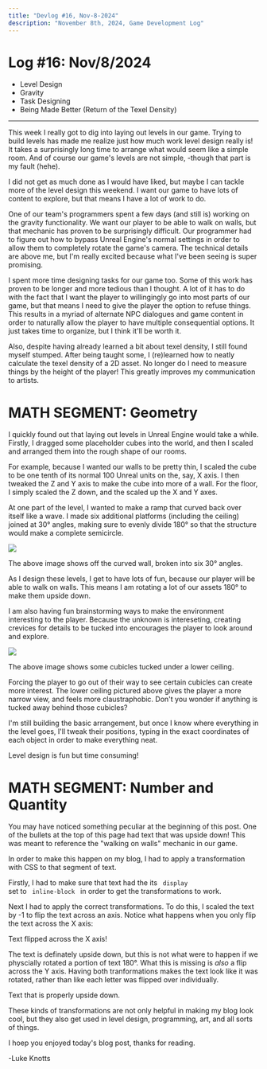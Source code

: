 ```yaml
---
title: "Devlog #16, Nov-8-2024"
description: "November 8th, 2024, Game Development Log"
---
```


# Log <span class="date">#</span>16: <span class="date">Nov/8/2024</span>

<ul>
<li class="summary">Level Design</li>
<li class="summary"><span class="upsidedown">Gravity</span></li>
<li class="summary">Task Designing</li>
<li class="summary">Being Made Better (Return of the Texel Density)</li>
</ul>

---

This week I really got to dig into laying out levels in our game. Trying to build levels has made me realize just how much work level design really is! It takes a surprisingly long time to arrange what would seem like a simple room. And of course our game's levels are not simple, -though that part is my fault (hehe).

I did not get as much done as I would have liked, but maybe I can tackle more of the level design this weekend. I want our game to have lots of content to explore, but that means I have a lot of work to do.

One of our team's programmers spent a few days (and still is) working on the gravity functionality. We want our player to be able to walk on walls, but that mechanic has proven to be surprisingly difficult. Our programmer had to figure out how to bypass Unreal Engine's normal settings in order to allow them to completely rotate the game's camera. The technical details are above me, but I'm really excited because what I've been seeing is super promising.

I spent more time designing tasks for our game too. Some of this work has proven to be longer and more tedious than I thought. A lot of it has to do with the fact that I want the player to willingingly go into most parts of our game, but that means I need to give the player the option to refuse things. This results in a myriad of alternate NPC dialogues and game content in order to naturally allow the player to have multiple consequential options. It just takes time to organize, but I think it'll be worth it.

Also, despite having already learned a bit about texel density, I still found myself stumped. After being taught some, I (re)learned how to neatly calculate the texel density of a 2D asset. No longer do I need to measure things by the height of the player! This greatly improves my communication to artists.

<h1>MATH SEGMENT: Geometry</h1>

I quickly found out that laying out levels in Unreal Engine would take a while. Firstly, I dragged some placeholder cubes into the world, and then I scaled and arranged them into the rough shape of our rooms.

For example, because I wanted our walls to be pretty thin, I scaled the cube to be one tenth of its normal 100 Unreal units on the, say, X axis. I then tweaked the Z and Y axis to make the cube into more of a wall. For the floor, I simply scaled the Z down, and the scaled up the X and Y axes.

At one part of the level, I wanted to make a ramp that curved back over itself like a wave. I made six additional platforms (including the ceiling) joined at 30&deg; angles, making sure to evenly divide 180&deg; so that the structure would make a complete semicircle.

<img src="/images/erase-employment-game/antigravity-wall-curve.png"></img>

<span class="image-desc">The above image shows off the curved wall, broken into six 30&deg; angles.</span>

As I design these levels, I get to have lots of fun, because our player will be able to walk on walls. This means I am rotating a lot of our assets 180&deg; to make them upside down.

I am also having fun brainstorming ways to make the environment interesting to the player. Because the unknown is intereseting, creating crevices for details to be tucked into encourages the player to look around and explore.

<img src="/images/erase-employment-game/cubicle-cavern.png"></img>

<span class="image-desc">The above image shows some cubicles tucked under a lower ceiling.</img>

Forcing the player to go out of their way to see certain cubicles can create more interest. The lower ceiling pictured above gives the player a more narrow view, and feels more claustraphobic. Don't you wonder if anything is tucked away behind those cubicles?

I'm still building the basic arrangement, but once I know where everything in the level goes, I'll tweak their positions, typing in the exact coordinates of each object in order to make everything neat.

Level design is fun but time consuming!

<h1>MATH SEGMENT: Number and Quantity</h1>

You may have noticed something peculiar at the beginning of this post. One of the bullets at the top of this page had text that was upside down! This was meant to reference the "walking on walls" mechanic in our game.

In order to make this happen on my blog, I had to apply a transformation with CSS to that segment of text.

Firstly, I had to make sure that text had the its <code> display </code> set to <code> inline-block </code> in order to get the transformations to work.

Next I had to apply the correct transformations. To do this, I scaled the text by -1 to flip the text across an axis. Notice what happens when you only flip the text across the X axis:

<span class="vertical-flip">Text flipped across the X axis!</span>

The text is definately upside down, but this is not what were to happen if we physcially rotated a portion of text 180&deg;. What this is missing is <i>also</i> a flip across the
Y axis. Having both tranformations makes the text look like it was rotated, rather than like each letter was flipped over individually.

<span class="upsidedown">Text that is properly upside down.</span>

These kinds of transformations are not only helpful in making my blog look cool, but they also get used in level design, programming, art, and all sorts of things.

I hoep you enjoyed today's blog post, thanks for reading.

<p class="signature">-Luke Knotts</p>

